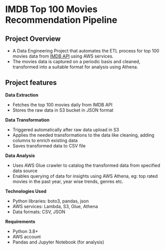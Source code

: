 # IMDB Top 100 Movies Recommendation Pipeline

## Project Overview

- A Data Engineering Project that automates the ETL process for top 100 movies data from [IMDB API](https://rapidapi.com/rapihub-rapihub-default/api/imdb-top-100-movies/playground/apiendpoint_e356f09e-d37e-4eab-b36b-28ed1e4f95e2) using AWS services.
- The movies data is captured on a periodic basis and cleaned, transformed into a suitable format for analysis using Athena. 


## Project features
**Data Extraction**
- Fetches the top 100 movies daily from IMDB API
- Stores the raw data in S3 bucket in JSON format

**Data Transformation**
- Triggered automatically after raw data upload in S3 
- Applies the needed transformations to the data like cleaning, adding columns to enrich existing data
- Saves transformed data to CSV file 

**Data Analysis**
- Uses AWS Glue crawler to catalog the transformed data from specified data source
- Enables querying of data for insights using AWS Athena, eg: top rated movies in the past year, year wise trends, genres etc. 

**Technologies Used**
- Python libraries: boto3, pandas, json
- AWS services: Lambda, S3, Glue, Athena
- Data formats: CSV, JSON

**Requirements**
- Python 3.8+
- AWS account
- Pandas and Jupyter Notebook (for analysis)